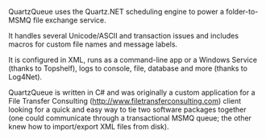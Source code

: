 QuartzQueue uses the Quartz.NET scheduling engine to power a folder-to-MSMQ file exchange service. 

It handles several Unicode/ASCII and transaction issues and includes macros for custom file names and message labels. 

It is configured in XML, runs as a command-line app or a Windows Service (thanks to Topshelf), logs to console, file, database and more (thanks to Log4Net).

QuartzQueue is written in C# and was originally a custom application for a File Transfer Consulting (http://www.filetransferconsulting.com) client looking for a quick and easy way to tie two software packages together (one could communicate through a transactional MSMQ queue; the other knew how to import/export XML files from disk).